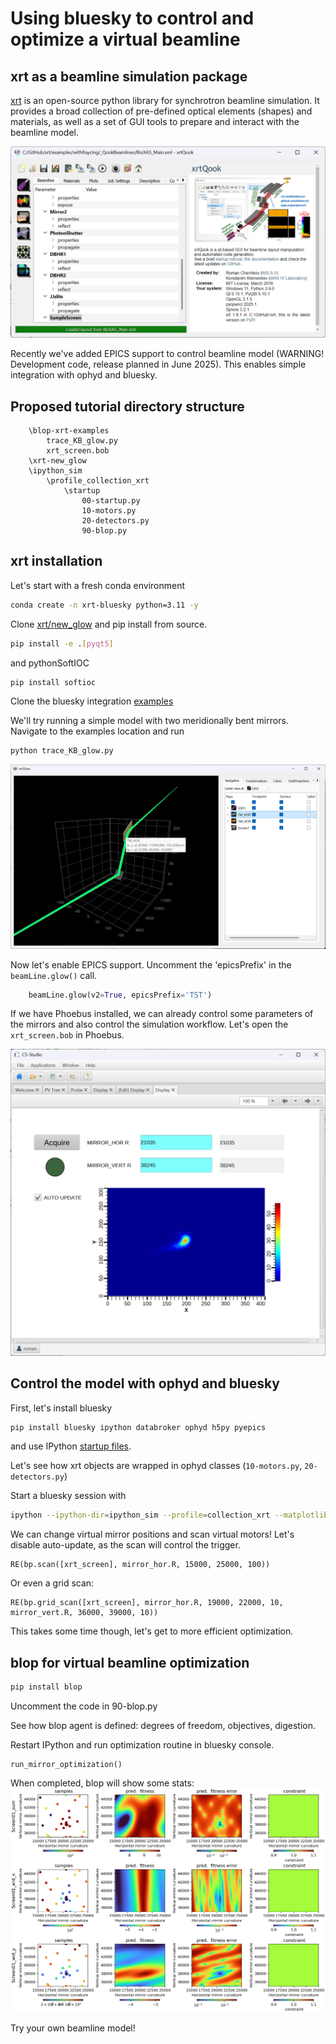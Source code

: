 # Using bluesky to control and optimize a virtual beamline

## xrt as a beamline simulation package
[xrt](https://xrt.readthedocs.io/) is an open-source python library for synchrotron beamline simulation. It provides a broad
collection of pre-defined optical elements (shapes) and materials, as well as a set of GUI tools to
prepare and interact with the beamline model.

![xrt_gui](images/xrt_qook.png)

Recently we've added EPICS support to control beamline model (WARNING! Development code, release planned in June 2025).
This enables simple integration with ophyd and bluesky.

## Proposed tutorial directory structure
```tutorial-top-level
    \blop-xrt-examples
        trace_KB_glow.py
        xrt_screen.bob
    \xrt-new_glow
    \ipython_sim
        \profile_collection_xrt
            \startup
                00-startup.py
                10-motors.py
                20-detectors.py
                90-blop.py
```


## xrt installation
Let's start with a fresh conda environment

```bash
conda create -n xrt-bluesky python=3.11 -y
```

Clone [xrt/new_glow](https://github.com/kklmn/xrt/tree/new_glow) and pip install from source.

```bash
pip install -e .[pyqt5]
```

and pythonSoftIOC

```bash
pip install softioc
```

Clone the bluesky integration [examples](https://github.com/yxrmz/blop-xrt-examples/tree/main)

We'll try running a simple model with two meridionally bent mirrors. Navigate to the examples location and run

```bash
python trace_KB_glow.py
```

![xrt_gui](images/xrt_glow.png)

Now let's enable EPICS support.
Uncomment the 'epicsPrefix' in the `beamLine.glow()` call.

```python
    beamLine.glow(v2=True, epicsPrefix='TST')
```

If we have Phoebus installed, we can already control some parameters of the mirrors and also control the simulation workflow.
Let's open the `xrt_screen.bob` in Phoebus.

![xrt_screen_bob](images/phoebus_xrt.png)

## Control the model with ophyd and bluesky

First, let's install bluesky

```bash
pip install bluesky ipython databroker ophyd h5py pyepics
```

and use IPython [startup files](https://github.com/yxrmz/profile_collection_xrt).

Let's see how xrt objects are wrapped in ophyd classes (`10-motors.py`, `20-detectors.py`)

Start a bluesky session with

```bash
ipython --ipython-dir=ipython_sim --profile=collection_xrt --matplotlib=qt
```
 
We can change virtual mirror positions and scan virtual motors! Let's disable auto-update, as the scan will control the trigger.

```ipython
RE(bp.scan([xrt_screen], mirror_hor.R, 15000, 25000, 100))
```

Or even a grid scan:

```ipython
RE(bp.grid_scan([xrt_screen], mirror_hor.R, 19000, 22000, 10, mirror_vert.R, 36000, 39000, 10))
```

This takes some time though, let's get to more efficient optimization.

## blop for virtual beamline optimization

```bash
pip install blop
```

Uncomment the code in 90-blop.py

See how blop agent is defined: degrees of freedom, objectives, digestion.

Restart IPython and run optimization routine in bluesky console.

```ipython
run_mirror_optimization()
```

When completed, blop will show some stats:
![blop_stats](images/blop_opt.png)

Try your own beamline model!
